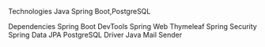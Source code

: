 Technologies
Java Spring Boot,PostgreSQL

Dependencies
Spring Boot DevTools
Spring Web
Thymeleaf
Spring Security
Spring Data JPA
PostgreSQL Driver
Java Mail Sender




